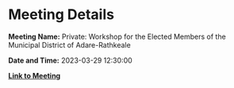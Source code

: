 # Meeting Details

**Meeting Name:** Private: Workshop for the Elected Members of the Municipal District of Adare-Rathkeale

**Date and Time:** 2023-03-29 12:30:00

**[Link to Meeting](https://www.limerick.ie/council/whats-on/private-workshop-for-the-elected-members-of-the-municipal-district-of-adare-0)**
